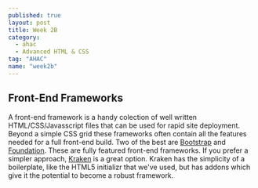 ```yaml
---
published: true
layout: post
title: Week 2B
category: 
  - ahac
  - Advanced HTML & CSS
tag: "AHAC"
name: "week2b"
---
```


<h2>Front-End Frameworks</h2>

A front-end framework is a handy colection of well written HTML/CSS/Javasscript files that can be used for rapid site deployment. Beyond a simple CSS grid these frameworks often contain all the features needed for a full front-end build. Two of the best are [Bootstrap](http://getbootstrap.com) and [Foundation](http://foundation.zurb.com/). These are fully featured front-end frameworks. If you prefer a simpler approach, [Kraken](http://cferdinandi.github.io/kraken/) is a great option. Kraken has the simplicity of a boilerplate, like the HTML5 initializr that we've used, but has addons which give it the potential to become a robust framework.  